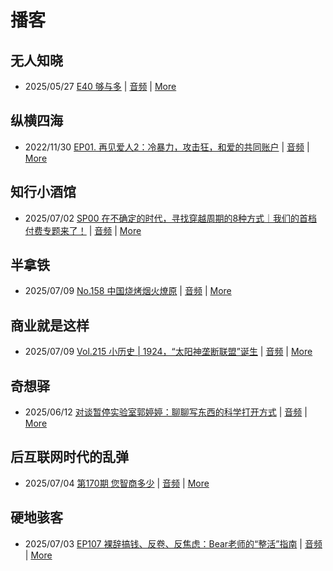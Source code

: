 # 播客

## 无人知晓
- 2025/05/27 [E40 够与多](https://www.xiaoyuzhoufm.com/episode/682ecd8b457b22ce0df770c2) | [音频](https://dts-api.xiaoyuzhoufm.com/track/611719d3cb0b82e1df0ad29e/682ecd8b457b22ce0df770c2/media.xyzcdn.net/611719d3cb0b82e1df0ad29e/lqx1UHbtbLPSGlAcSjWewCS8fYg0.m4a) | [More](channels/%E6%97%A0%E4%BA%BA%E7%9F%A5%E6%99%93.md)

## 纵横四海
- 2022/11/30 [EP01. 再见爱人2：冷暴力，攻击狂，和爱的共同账户](https://www.ximalaya.com/sound/592716797) | [音频](https://aod.cos.tx.xmcdn.com/storages/26c6-audiofreehighqps/E9/4E/GKwRIUEHXOodAq7-QQHYdhCw-aacv2-48K.m4a) | [More](channels/%E7%BA%B5%E6%A8%AA%E5%9B%9B%E6%B5%B7.md)

## 知行小酒馆
- 2025/07/02 [SP00 在不确定的时代，寻找穿越周期的8种方式｜我们的首档付费专题来了！](https://www.xiaoyuzhoufm.com/episode/6864cf9493fd2d72b81e8e65) | [音频](https://dts-api.xiaoyuzhoufm.com/track/6013f9f58e2f7ee375cf4216/6864cf9493fd2d72b81e8e65/media.xyzcdn.net/6013f9f58e2f7ee375cf4216/ljKBnqJodbttRYsPOUTzW0-VOZFZ.m4a) | [More](channels/%E7%9F%A5%E8%A1%8C%E5%B0%8F%E9%85%92%E9%A6%86.md)

## 半拿铁
- 2025/07/09 [No.158 中国烧烤烟火燎原](https://www.ximalaya.com/sound/879789921) | [音频](https://tk.wavpub.com/WPDL_ZyhGWCVrbRqJzdgERSDJPEQpJRQxQVcstqkknHctZtnhLehSNwedamwrch-78.m4a) | [More](channels/%E5%8D%8A%E6%8B%BF%E9%93%81.md)

## 商业就是这样
- 2025/07/09 [Vol.215 小历史 | 1924，“太阳神垄断联盟”诞生](https://www.ximalaya.com/sound/884771445) | [音频](https://aod.cos.tx.xmcdn.com/storages/628a-audiofreehighqps/B0/C3/GKwRIDoMRE8kAS10XAPeD8fn.m4a) | [More](channels/%E5%95%86%E4%B8%9A%E5%B0%B1%E6%98%AF%E8%BF%99%E6%A0%B7.md)

## 奇想驿
- 2025/06/12 [对谈暂停实验室郭婷婷：聊聊写东西的科学打开方式](https://www.xiaoyuzhoufm.com/episode/684adc56574f065721d5960c) | [音频](https://dts-api.xiaoyuzhoufm.com/track/6034daea97755b8fc9c66480/684adc56574f065721d5960c/media.xyzcdn.net/6034daea97755b8fc9c66480/lsg_JvFtGZ36OBuiTLgzYxJmHHUx.m4a) | [More](channels/%E5%A5%87%E6%83%B3%E9%A9%BF.md)

## 后互联网时代的乱弹
- 2025/07/04 [第170期 您智商多少](https://hosting.wavpub.cn/pie/ep170/) | [音频](https://tk.wavpub.com/WPDL_AjVvTRScxPsMcvGJHMcjMfpnXRedmCDztHzESJjvuCVmLyndRMmDaWRpFH-11.mp3) | [More](channels/%E5%90%8E%E4%BA%92%E8%81%94%E7%BD%91%E6%97%B6%E4%BB%A3%E7%9A%84%E4%B9%B1%E5%BC%B9.md)

## 硬地骇客
- 2025/07/03 [EP107 裸辞搞钱、反卷、反焦虑：Bear老师的“整活”指南](https://www.xiaoyuzhoufm.com/episode/686697ee60f8f77d40b5ef3b) | [音频](https://dts-api.xiaoyuzhoufm.com/track/640ee2438be5d40013fe4a87/686697ee60f8f77d40b5ef3b/media.xyzcdn.net/640ee2438be5d40013fe4a87/lj3zzl0VXW_9P5wQ-5AuHpqUTQNK.m4a) | [More](channels/%E7%A1%AC%E5%9C%B0%E9%AA%87%E5%AE%A2.md)

